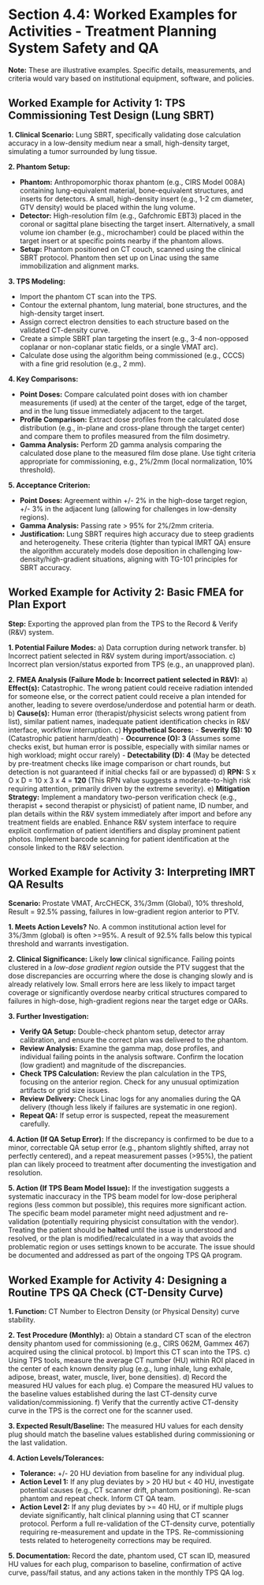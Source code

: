 # Section 4.4: Worked Examples for Activities - Treatment Planning System Safety and QA

**Note:** These are illustrative examples. Specific details, measurements, and criteria would vary based on institutional equipment, software, and policies.

## Worked Example for Activity 1: TPS Commissioning Test Design (Lung SBRT)

**1. Clinical Scenario:** Lung SBRT, specifically validating dose calculation accuracy in a low-density medium near a small, high-density target, simulating a tumor surrounded by lung tissue.

**2. Phantom Setup:**
   - **Phantom:** Anthropomorphic thorax phantom (e.g., CIRS Model 008A) containing lung-equivalent material, bone-equivalent structures, and inserts for detectors. A small, high-density insert (e.g., 1-2 cm diameter, GTV density) would be placed within the lung volume.
   - **Detector:** High-resolution film (e.g., Gafchromic EBT3) placed in the coronal or sagittal plane bisecting the target insert. Alternatively, a small volume ion chamber (e.g., microchamber) could be placed within the target insert or at specific points nearby if the phantom allows.
   - **Setup:** Phantom positioned on CT couch, scanned using the clinical SBRT protocol. Phantom then set up on Linac using the same immobilization and alignment marks.

**3. TPS Modeling:**
   - Import the phantom CT scan into the TPS.
   - Contour the external phantom, lung material, bone structures, and the high-density target insert.
   - Assign correct electron densities to each structure based on the validated CT-density curve.
   - Create a simple SBRT plan targeting the insert (e.g., 3-4 non-opposed coplanar or non-coplanar static fields, or a single VMAT arc).
   - Calculate dose using the algorithm being commissioned (e.g., CCCS) with a fine grid resolution (e.g., 2 mm).

**4. Key Comparisons:**
   - **Point Doses:** Compare calculated point doses with ion chamber measurements (if used) at the center of the target, edge of the target, and in the lung tissue immediately adjacent to the target.
   - **Profile Comparison:** Extract dose profiles from the calculated dose distribution (e.g., in-plane and cross-plane through the target center) and compare them to profiles measured from the film dosimetry.
   - **Gamma Analysis:** Perform 2D gamma analysis comparing the calculated dose plane to the measured film dose plane. Use tight criteria appropriate for commissioning, e.g., 2%/2mm (local normalization, 10% threshold).

**5. Acceptance Criterion:**
   - **Point Doses:** Agreement within +/- 2% in the high-dose target region, +/- 3% in the adjacent lung (allowing for challenges in low-density regions).
   - **Gamma Analysis:** Passing rate > 95% for 2%/2mm criteria.
   - **Justification:** Lung SBRT requires high accuracy due to steep gradients and heterogeneity. These criteria (tighter than typical IMRT QA) ensure the algorithm accurately models dose deposition in challenging low-density/high-gradient situations, aligning with TG-101 principles for SBRT accuracy.

## Worked Example for Activity 2: Basic FMEA for Plan Export

**Step:** Exporting the approved plan from the TPS to the Record & Verify (R&V) system.

**1. Potential Failure Modes:**
   a) Data corruption during network transfer.
   b) Incorrect patient selected in R&V system during import/association.
   c) Incorrect plan version/status exported from TPS (e.g., an unapproved plan).

**2. FMEA Analysis (Failure Mode b: Incorrect patient selected in R&V):**
   a) **Effect(s):** Catastrophic. The wrong patient could receive radiation intended for someone else, or the correct patient could receive a plan intended for another, leading to severe overdose/underdose and potential harm or death.
   b) **Cause(s):** Human error (therapist/physicist selects wrong patient from list), similar patient names, inadequate patient identification checks in R&V interface, workflow interruption.
   c) **Hypothetical Scores:**
      - **Severity (S): 10** (Catastrophic patient harm/death)
      - **Occurrence (O): 3** (Assumes some checks exist, but human error is possible, especially with similar names or high workload; might occur rarely)
      - **Detectability (D): 4** (May be detected by pre-treatment checks like image comparison or chart rounds, but detection is not guaranteed if initial checks fail or are bypassed)
   d) **RPN:** S x O x D = 10 x 3 x 4 = **120** (This RPN value suggests a moderate-to-high risk requiring attention, primarily driven by the extreme severity).
   e) **Mitigation Strategy:** Implement a mandatory two-person verification check (e.g., therapist + second therapist or physicist) of patient name, ID number, and plan details within the R&V system immediately after import and before any treatment fields are enabled. Enhance R&V system interface to require explicit confirmation of patient identifiers and display prominent patient photos. Implement barcode scanning for patient identification at the console linked to the R&V selection.

## Worked Example for Activity 3: Interpreting IMRT QA Results

**Scenario:** Prostate VMAT, ArcCHECK, 3%/3mm (Global), 10% threshold, Result = 92.5% passing, failures in low-gradient region anterior to PTV.

**1. Meets Action Levels?** No. A common institutional action level for 3%/3mm (global) is often >=95%. A result of 92.5% falls below this typical threshold and warrants investigation.

**2. Clinical Significance:** Likely **low** clinical significance. Failing points clustered in a *low-dose gradient region* outside the PTV suggest that the dose discrepancies are occurring where the dose is changing slowly and is already relatively low. Small errors here are less likely to impact target coverage or significantly overdose nearby critical structures compared to failures in high-dose, high-gradient regions near the target edge or OARs.

**3. Further Investigation:**
   - **Verify QA Setup:** Double-check phantom setup, detector array calibration, and ensure the correct plan was delivered to the phantom.
   - **Review Analysis:** Examine the gamma map, dose profiles, and individual failing points in the analysis software. Confirm the location (low gradient) and magnitude of the discrepancies.
   - **Check TPS Calculation:** Review the plan calculation in the TPS, focusing on the anterior region. Check for any unusual optimization artifacts or grid size issues.
   - **Review Delivery:** Check Linac logs for any anomalies during the QA delivery (though less likely if failures are systematic in one region).
   - **Repeat QA:** If setup error is suspected, repeat the measurement carefully.

**4. Action (If QA Setup Error):** If the discrepancy is confirmed to be due to a minor, correctable QA setup error (e.g., phantom slightly shifted, array not perfectly centered), and a repeat measurement passes (>95%), the patient plan can likely proceed to treatment after documenting the investigation and resolution.

**5. Action (If TPS Beam Model Issue):** If the investigation suggests a systematic inaccuracy in the TPS beam model for low-dose peripheral regions (less common but possible), this requires more significant action. The specific beam model parameter might need adjustment and re-validation (potentially requiring physicist consultation with the vendor). Treating the patient should be **halted** until the issue is understood and resolved, or the plan is modified/recalculated in a way that avoids the problematic region or uses settings known to be accurate. The issue should be documented and addressed as part of the ongoing TPS QA program.

## Worked Example for Activity 4: Designing a Routine TPS QA Check (CT-Density Curve)

**1. Function:** CT Number to Electron Density (or Physical Density) curve stability.

**2. Test Procedure (Monthly):**
   a) Obtain a standard CT scan of the electron density phantom used for commissioning (e.g., CIRS 062M, Gammex 467) acquired using the clinical protocol.
   b) Import this CT scan into the TPS.
   c) Using TPS tools, measure the average CT number (HU) within ROI placed in the center of each known density plug (e.g., lung inhale, lung exhale, adipose, breast, water, muscle, liver, bone densities).
   d) Record the measured HU values for each plug.
   e) Compare the measured HU values to the baseline values established during the last CT-density curve validation/commissioning.
   f) Verify that the currently active CT-density curve in the TPS is the correct one for the scanner used.

**3. Expected Result/Baseline:** The measured HU values for each density plug should match the baseline values established during commissioning or the last validation.

**4. Action Levels/Tolerances:**
   - **Tolerance:** +/- 20 HU deviation from baseline for any individual plug.
   - **Action Level 1:** If any plug deviates by > 20 HU but < 40 HU, investigate potential causes (e.g., CT scanner drift, phantom positioning). Re-scan phantom and repeat check. Inform CT QA team.
   - **Action Level 2:** If any plug deviates by >= 40 HU, or if multiple plugs deviate significantly, halt clinical planning using that CT scanner protocol. Perform a full re-validation of the CT-density curve, potentially requiring re-measurement and update in the TPS. Re-commissioning tests related to heterogeneity corrections may be required.

**5. Documentation:** Record the date, phantom used, CT scan ID, measured HU values for each plug, comparison to baseline, confirmation of active curve, pass/fail status, and any actions taken in the monthly TPS QA log.

